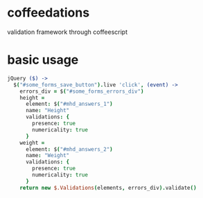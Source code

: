 coffeedations
=============

validation framework through coffeescript

basic usage
============

```coffeescript
jQuery ($) ->
  $("#some_forms_save_button").live 'click', (event) ->
    errors_div = $("#some_forms_errors_div")
    height = 
      element: $("#mhd_answers_1")
      name: "Height"
      validations: {
        presence: true
        numericality: true
      }
    weight =
      element: $("#mhd_answers_2")
      name: "Weight"
      validations: {
        presence: true
        numericality: true
      }
    return new $.Validations(elements, errors_div).validate()
```
